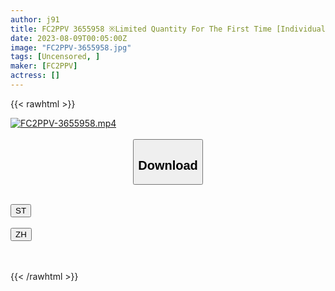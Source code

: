```yaml
---
author: j91
title: FC2PPV 3655958 ※Limited Quantity For The First Time [Individual Shooting/Creampie] Pa Live Saucy Musume Mona 18 Years Old [cen]
date: 2023-08-09T00:05:00Z
image: "FC2PPV-3655958.jpg"
tags: [Uncensored, ]
maker: [FC2PPV]
actress: []
---
```



{{< rawhtml >}}

<div class="video" data-videoid="kqjqaBlyd6iO1W7">
    <a href="javascript:;">
        <img src="https://my.j91.asia/posts/FC2PPV-3655958/FC2PPV-3655958.jpg" width="WIDTH" height="HEIGHT" alt="FC2PPV-3655958.mp4" loading="lazy">
    </a>
</div>

<script type="text/javascript" src="https://j91.asia/asset/on-demand-st.js"></script>

<br>
  <link rel="stylesheet" href="https://j91.asia/asset/bs5.css">
  
  <center>
  <button class="btn btn-primary" type="button" data-bs-toggle="collapse" data-bs-target=".multi-collapse" aria-expanded="false" aria-controls="multiCollapseExample1 multiCollapseExample2"><h2>Download</h2></button></center>
</p>
<div class="row">
  <div class="col">
    <div class="collapse multi-collapse" id="multiCollapseExample1">
      <div class="card card-body">
	      	      <br>
<div class="buttons">  
<a href="https://streamtape.to/v/kqjqaBlyd6iO1W7"><button class="btn-hover color-3"><i class="fa fa-download"></i> ST</button></a></div>
    </div>
  </div>
</div>
  <div class="col">
    <div class="collapse multi-collapse" id="multiCollapseExample2">
      <div class="card card-body">
	      <br>
<div class="buttons">
    <a href="https://lylxan.com/avpzc42rnf2j"><button class="btn-hover color-9"><i class="fa fa-download"></i> ZH</button></a></div>
<br><br>
      </div>
    </div>
  </div>
</div>

{{< /rawhtml >}}